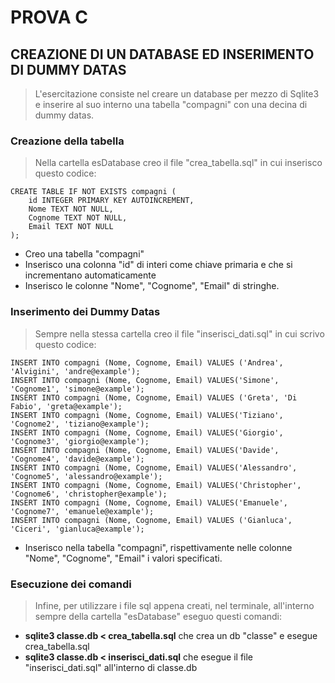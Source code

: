 # PROVA C
## CREAZIONE DI UN DATABASE ED INSERIMENTO DI DUMMY DATAS

> L'esercitazione consiste nel creare un database per mezzo di Sqlite3 e inserire al suo interno una tabella "compagni" con una decina di dummy datas.

### Creazione della tabella
> Nella cartella esDatabase creo il file "crea_tabella.sql" in cui inserisco questo codice:
```
CREATE TABLE IF NOT EXISTS compagni (
    id INTEGER PRIMARY KEY AUTOINCREMENT,
    Nome TEXT NOT NULL,
    Cognome TEXT NOT NULL,
    Email TEXT NOT NULL
);
```
- Creo una tabella "compagni"
- Inserisco una colonna "id" di interi come chiave primaria e che si incrementano automaticamente
- Inserisco le colonne "Nome", "Cognome", "Email" di stringhe.

### Inserimento dei Dummy Datas
> Sempre nella stessa cartella creo il file "inserisci_dati.sql" in cui scrivo questo codice:
```
INSERT INTO compagni (Nome, Cognome, Email) VALUES ('Andrea', 'Alvigini', 'andre@example');
INSERT INTO compagni (Nome, Cognome, Email) VALUES('Simone', 'Cognome1', 'simone@example');
INSERT INTO compagni (Nome, Cognome, Email) VALUES ('Greta', 'Di Fabio', 'greta@example');
INSERT INTO compagni (Nome, Cognome, Email) VALUES('Tiziano', 'Cognome2', 'tiziano@example');
INSERT INTO compagni (Nome, Cognome, Email) VALUES('Giorgio', 'Cognome3', 'giorgio@example');
INSERT INTO compagni (Nome, Cognome, Email) VALUES('Davide', 'Cognome4', 'davide@example');
INSERT INTO compagni (Nome, Cognome, Email) VALUES('Alessandro', 'Cognome5', 'alessandro@example');
INSERT INTO compagni (Nome, Cognome, Email) VALUES('Christopher', 'Cognome6', 'christopher@example');
INSERT INTO compagni (Nome, Cognome, Email) VALUES('Emanuele', 'Cognome7', 'emanuele@example');
INSERT INTO compagni (Nome, Cognome, Email) VALUES ('Gianluca', 'Ciceri', 'gianluca@example');
```

- Inserisco nella tabella "compagni", rispettivamente nelle colonne "Nome", "Cognome", "Email" i valori specificati.

### Esecuzione dei comandi
> Infine, per utilizzare i file sql appena creati, nel terminale, all'interno sempre della cartella "esDatabase" eseguo questi comandi:
- **sqlite3 classe.db < crea_tabella.sql** che crea un db "classe" e esegue crea_tabella.sql
- **sqlite3 classe.db < inserisci_dati.sql** che esegue il file "inserisci_dati.sql" all'interno di classe.db
